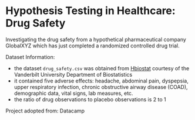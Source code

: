 # Hypothesis Testing in Healthcare: Drug Safety
Investigating the drug safety from a hypothetical pharmaceutical company GlobalXYZ which has just completed a randomized controlled drug trial. 

Dataset Information:
- the dataset `drug_safety.csv` was obtained from [Hbiostat](https://hbiostat.org/data/) courtesy of the Vanderbilt University Department of Biostatistics
- it contained five adverse effects: headache, abdominal pain, dyspepsia, upper respiratory infection, chronic obstructive airway disease (COAD), demographic data, vital signs, lab measures, etc. 
- the ratio of drug observations to placebo observations is 2 to 1

Project adopted from: Datacamp



